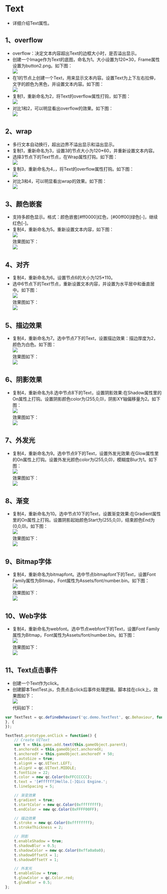 # Text

* 详细介绍Text属性。

## 1、overflow

* overflow：决定文本内容超出Text的边框大小时，是否溢出显示。
* 创建一个Image作为Text的底图，命名为1。大小设置为120\*30，Frame属性设置为button2.png。如下图：<br>
![](images\1.png)
* 在1的节点上创建一个Text，用来显示文本内容。设置Text为上下左右拉伸，文字的颜色为黑色，并设置文本内容。如下图：<br>
![](images\text1.png)
* 复制1，重新命名为2，将Text的overflow属性打钩，如下图：<br>
![](images\overflow.png)
* 对比1和2，可以明显看出overflow的效果。如下图：<br>
![](images\overflowUI.png)

## 2、wrap

* 多行文本自动换行，超出边界不溢出显示和溢出显示。
* 复制1，重新命名为3，设置3的节点大小为120\*60，并重新设置文本内容。
* 选择3节点下的Text节点，在Wrap属性打钩。如下图：<br>
![](images\wrap.png)
* 复制3，重新命名为4，，将Text的overflow属性打钩。如下图：<br>
![](images\4.png)
* 对比3和4，可以明显看出wrap的效果。如下图：<br>
![](images\wrapUI.png)

## 3、颜色嵌套

* 支持多颜色显示。格式：颜色嵌套[#ff0000]红色，[#00ff00]绿色[-]，继续红色[-]。
* 复制4，重新命名为5。重新设置文本内容，如下图：<br>
![](images\color.png)<br>
效果图如下：<br>
![](images\colorUI.png)

## 4、对齐

* 复制4，重新命名为6。设置节点6的大小为125\*110。
* 选中6节点下的Text节点，重新设置文本内容，并设置为水平居中和垂直居中。如下图：<br>
![](images\paragraph.png)<br>
效果图如下：<br>
![](images\paragraphUI.png)

## 5、描边效果

* 复制4，重新命名为7。选中节点7下的Text，设置描边效果：描边厚度为2，颜色为白色。如下图：<br>
![](images\outline.png)<br>
效果图如下：<br>
![](images\outlineUI.png)

## 6、阴影效果

* 复制4，重新命名为8.选中节点8下的Text，设置阴影效果:在Shadow属性里的On属性上打钩。设置阴影颜色color为(255,0,0)，阴影XY轴偏移量为2。如下图：<br>
![](images\shadow.png)<br>
效果图如下：<br>
![](images\shadowUI.png)

## 7、外发光

* 复制4，重新命名为9。选中节点9下的Text，设置外发光效果:在Glow属性里的On属性上打钩。设置外发光颜色color为(255,0,0)，模糊度Blur为1。如下图：<br>
![](images\glow.png)<br>
效果图如下：<br>
![](images\glowUI.png)

## 8、渐变

* 复制4，重新命名为10。选中节点10下的Text，设置渐变效果:在Gradient属性里的On属性上打钩。设置阴影起始颜色Start为(255,0,0)，结束颜色End为(0,0,0)。如下图：<br>
![](images\gradient.png)<br>
效果图如下：<br>
![](images\gradientUI.png)

## 9、Bitmap字体

* 复制4，重新命名为bitmapfont。选中节点bitmapfont下的Text，设置Font Family属性为Bitmap，Font属性为Assets/font/number.bin。如下图：<br>
![](images\bitmap.png)<br>
效果图如下：<br>
![](images\bitmapUI.png)

## 10、Web字体

* 复制4，重新命名为webfont。选中节点webfont下的Text，设置Font Family属性为Bitmap，Font属性为Assets/font/number.bin。如下图：<br>
![](images\web.png)<br>
效果图如下：<br>
![](images\webUI.png)

## 11、Text点击事件

* 创建一个Text作为click。
* 创建脚本TextTest.js，负责点击click后事件处理逻辑。脚本挂在click上。效果图如下：<br>
![](images\click.png)<br>
代码如下：<br>

```javascript
var TextTest = qc.defineBehaviour('qc.demo.TextTest', qc.Behaviour, function() {
}, {
});

TextTest.prototype.onClick = function() {
    // Create UIText
    var t = this.game.add.text(this.gameObject.parent);
    t.anchoredX = this.gameObject.anchoredX;
    t.anchoredY = this.gameObject.anchoredY + 50;
    t.autoSize = true;
    t.alignH = qc.UIText.LEFT;
    t.alignV = qc.UIText.MIDDLE;
    t.fontSize = 22;
    t.color = new qc.Color(0xFFCCCCCC);
    t.text = '[#ffffff]Hello.[-]Qici Engine.';
    t.lineSpacing = 5;

    // 渐变效果
    t.gradient = true;
    t.startColor = new qc.Color(0xffffffff);
    t.endColor = new qc.Color(0xFFFF00FF);

    // 描边效果
    t.stroke = new qc.Color(0xffffffff);
    t.strokeThickness = 2;

    // 阴影
    t.enableShadow = true;
    t.shadowBlur = 0.5;
    t.shadowColor = new qc.Color(0xffa0a0a0);
    t.shadowOffsetX = 1;
    t.shadowOffsetY = 1;

    // 外发光
    t.enableGlow = true;
    t.glowColor = qc.Color.red;
    t.glowBlur = 0.5;
};

```
